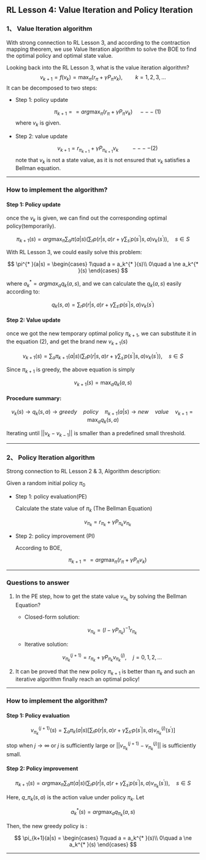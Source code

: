 ## RL Lesson 4: Value Iteration and Policy Iteration

### 1、 Value Iteration algorithm

With strong connection to RL Lesson 3, and according to the contraction mapping theorem, we use Value Iteration algorithm to solve the BOE to find the optimal policy and optimal state value. 

Looking back into the RL Lesson 3, what is the value iteration algorithm? 
$$
v_{k+1} = f (v_k) = \max_\pi (r_\pi+\gamma P_\pi v_k), \quad \quad k=1,2,3,...
$$
It can be decomposed to two steps:

* Step 1: policy update

  $$
  \pi_{k+1} = =arg \max_\pi(r_\pi+ \gamma P_\pi v_k) \quad---(1)
  $$
  where $v_k$ is given.

* Step 2: value update

  $$
  v_{k+1} = r_{\pi_{k+1}} + \gamma P_{\pi_{k+1}}v_k\quad\quad  ----(2)
  $$
  note that $v_k$ is not a state value, as it is not ensured that $v_k$ satisfies a Bellman equation.

_____

### How to implement the algorithm?

#### Step 1: Policy update

once the $v_k$ is given, we can find out the corresponding optimal policy(temporarily). 

$$
\pi_{k+1}(s) = arg \max_\pi \sum_a  \pi(a|s) \Bigg(\sum_r p(r|s,a)r+ \gamma \sum_{s^{'}} p(s^{'}|s,a)v_k(s^{'})\Bigg),\quad s \in S
$$

With RL Lesson 3,  we could easily solve this problem: 

$$
\pi^{* }(a|s) = \begin{cases}
 1\quad a = a_k^{* }(s)\\
 0\quad a \ne a_k^{* }(s)
 \end{cases}
$$

where $a_k^{*} = argmax_a q_k(a,s)$, and we can calculate the $q_k(a,s)$ easily according to: 

$$
q_k(s,a) = \sum_rp(r|s,a)r+\gamma \sum_{s'} p(s^{'}|s,a)v_k(s^{'})
$$

#### Step 2: Value update

once we got the new temporary optimal policy $\pi_{k+1}$, we can substitute it in the equation (2), and get the brand new $v_{k+1}(s)$

$$
v_{k+1}(s) =  \sum_a  \pi_{k+1}(a|s) \Bigg(\sum_r p(r|s,a)r+ \gamma \sum_{s^{'}} p(s^{'}|s,a)v_k(s^{'})\Bigg),\quad s \in S
$$

Since $\pi_{k+1}$ is greedy, the above equation is simply 

$$
v_{k+1}(s) = \max_a q_k(a,s)
$$

#### Procedure summary:

$$
v_k(s) \rightarrow q_k(s,a) \rightarrow greedy\quad policy\quad \pi_{k+1}(a|s) \rightarrow new\quad value\quad v_{k+1}= \max_a q_k(s,a)
$$

Iterating until $||v_k -v_{k-1}||$  is smaller than a predefined small threshold.

_____

### 2、 Policy Iteration algorithm

Strong connection to RL Lesson 2 & 3, Algorithm description:

Given a random initial policy $\pi_0$

* Step 1: policy evaluation(PE)

  Calculate the state value of  $\pi_k$  (The Bellman Equation)

  $$
  v_{\pi_k} = r_{\pi_k} + \gamma P_{\pi_k} v_{\pi_k}
  $$

* Step 2: policy improvement (PI)

  According to BOE, 

  $$
  \pi_{k+1} = =arg \max_\pi(r_\pi+ \gamma P_\pi v_k)
  $$

____

### Questions  to answer 

1. In the PE step, how to get the state value $v_{\pi_k}$ by solving the Bellman Equation?

   * Closed-form solution:

     $$
     v_{\pi_k} = (I-\gamma P_{\pi_k})^{-1} r_{\pi_k}
     $$

   * Iterative solution:

     $$
     v_{\pi_k}^{(j+1)} = r_{\pi_k} + \gamma P_{\pi_k}v_{\pi_k}^{(j)}, \quad j=0,1,2,...
     $$

2. It can be proved that the new policy $\pi_{k+1}$ is better than $\pi_k$ and such an iterative algorithm finally reach an optimal policy!

___

### How to implement the algorithm?

#### Step 1: Policy evaluation

$$
v_{\pi_k}^{(j+1)}(s)=\sum_a \pi_k(a|s)[\sum_rp(r|s,a)r+\gamma \sum_{s'} p(s^{'}|s,a)v_{\pi_k}^{(j)}(s^{'})]
$$

stop when $j \rightarrow \infty$ or $j$ is sufficiently large or $||v_{\pi_k}^{(j+1)} - v_{\pi_k}^{(j)}||$ is sufficiently small.

#### Step 2: Policy improvement

$$
\pi_{k+1}(s) = arg \max_\pi \sum_a  \pi(a|s) \Bigg(\sum_r p(r|s,a)r+ \gamma \sum_{s^{'}} p(s^{'}|s,a)v_{\pi_k}(s^{'})\Bigg),\quad s \in S
$$

Here, $q\_{\pi_k}(s,a)$ is the action value under policy $\pi_k$. Let 

$$
a_k^{* }(s) = arg \max_a q_{\pi_k}(a,s)
$$

Then, the new greedy policy is :

$$
\pi_{k+1}(a|s) = \begin{cases}
 1\quad a = a_k^{* }(s)\\
 0\quad a \ne a_k^{* }(s)
 \end{cases}
$$

____

